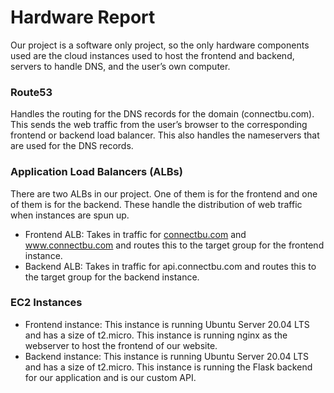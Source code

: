 # Hardware Report

Our project is a software only project, so the only hardware components used are the cloud instances used to host the frontend and backend, servers to handle DNS, and the user’s own computer.

### Route53
Handles the routing for the DNS records for the domain (connectbu.com). This sends the web traffic from the user’s browser to the corresponding frontend or backend load balancer. This also handles the nameservers that are used for the DNS records.
  
  
### Application Load Balancers (ALBs)
There are two ALBs in our project. One of them is for the frontend and one of them is for the backend. These handle the distribution of web traffic when instances are spun up.

- Frontend ALB:
Takes in traffic for [connectbu.com](connectbu.com) and www.connectbu.com and routes this to the target group for the frontend instance.
- Backend ALB:
Takes in traffic for api.connectbu.com and routes this to the target group for the backend instance.
  
  
### EC2 Instances
- Frontend instance: This instance is running Ubuntu Server 20.04 LTS and has a size of t2.micro. This instance is running nginx as the webserver to host the frontend of our website.
- Backend instance: This instance is running Ubuntu Server 20.04 LTS and has a size of t2.micro. This instance is running the Flask backend for our application and is our custom API.

